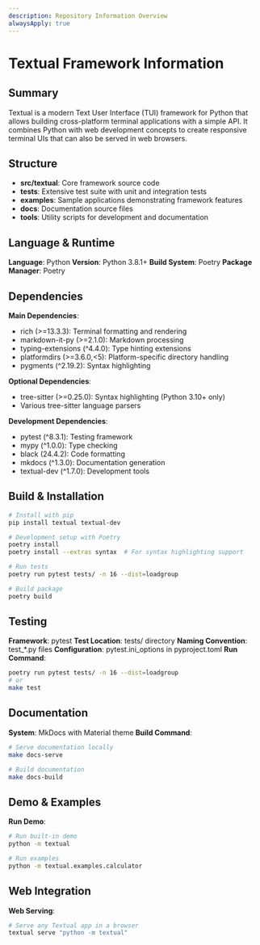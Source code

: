 ```yaml
---
description: Repository Information Overview
alwaysApply: true
---
```


# Textual Framework Information

## Summary
Textual is a modern Text User Interface (TUI) framework for Python that allows building cross-platform terminal applications with a simple API. It combines Python with web development concepts to create responsive terminal UIs that can also be served in web browsers.

## Structure
- **src/textual**: Core framework source code
- **tests**: Extensive test suite with unit and integration tests
- **examples**: Sample applications demonstrating framework features
- **docs**: Documentation source files
- **tools**: Utility scripts for development and documentation

## Language & Runtime
**Language**: Python
**Version**: Python 3.8.1+
**Build System**: Poetry
**Package Manager**: Poetry

## Dependencies
**Main Dependencies**:
- rich (>=13.3.3): Terminal formatting and rendering
- markdown-it-py (>=2.1.0): Markdown processing
- typing-extensions (^4.4.0): Type hinting extensions
- platformdirs (>=3.6.0,<5): Platform-specific directory handling
- pygments (^2.19.2): Syntax highlighting

**Optional Dependencies**:
- tree-sitter (>=0.25.0): Syntax highlighting (Python 3.10+ only)
- Various tree-sitter language parsers

**Development Dependencies**:
- pytest (^8.3.1): Testing framework
- mypy (^1.0.0): Type checking
- black (24.4.2): Code formatting
- mkdocs (^1.3.0): Documentation generation
- textual-dev (^1.7.0): Development tools

## Build & Installation
```bash
# Install with pip
pip install textual textual-dev

# Development setup with Poetry
poetry install
poetry install --extras syntax  # For syntax highlighting support

# Run tests
poetry run pytest tests/ -n 16 --dist=loadgroup

# Build package
poetry build
```

## Testing
**Framework**: pytest
**Test Location**: tests/ directory
**Naming Convention**: test_*.py files
**Configuration**: pytest.ini_options in pyproject.toml
**Run Command**:
```bash
poetry run pytest tests/ -n 16 --dist=loadgroup
# or
make test
```

## Documentation
**System**: MkDocs with Material theme
**Build Command**:
```bash
# Serve documentation locally
make docs-serve

# Build documentation
make docs-build
```

## Demo & Examples
**Run Demo**:
```bash
# Run built-in demo
python -m textual

# Run examples
python -m textual.examples.calculator
```

## Web Integration
**Web Serving**:
```bash
# Serve any Textual app in a browser
textual serve "python -m textual"
```